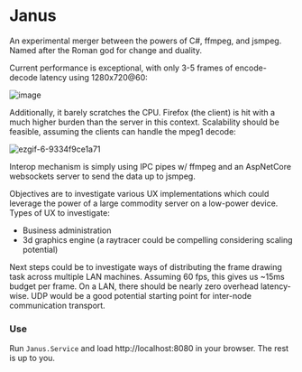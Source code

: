 # Janus
An experimental merger between the powers of C#, ffmpeg, and jsmpeg. Named after the Roman god for change and duality.

Current performance is exceptional, with only 3-5 frames of encode-decode latency using 1280x720@60:

![image](https://user-images.githubusercontent.com/13019172/75597068-f4dd7f00-5a58-11ea-9e4a-b59d16e748de.png)

Additionally, it barely scratches the CPU. Firefox (the client) is hit with a much higher burden than the server in this context. Scalability should be feasible, assuming the clients can handle the mpeg1 decode:

![ezgif-6-9334f9ce1a71](https://user-images.githubusercontent.com/13019172/75597500-67e7f500-5a5b-11ea-8ebc-6a7db5395dfc.gif)

Interop mechanism is simply using IPC pipes w/ ffmpeg and an AspNetCore websockets server to send the data up to jsmpeg.

Objectives are to investigate various UX implementations which could leverage the power of a large commodity server on a low-power device. Types of UX to investigate:

- Business administration
- 3d graphics engine (a raytracer could be compelling considering scaling potential)

Next steps could be to investigate ways of distributing the frame drawing task across multiple LAN machines. Assuming 60 fps, this gives us ~15ms budget per frame. On a LAN, there should be nearly zero overhead latency-wise. UDP would be a good potential starting point for inter-node communication transport.

### Use
Run `Janus.Service` and load http://localhost:8080 in your browser. The rest is up to you.
